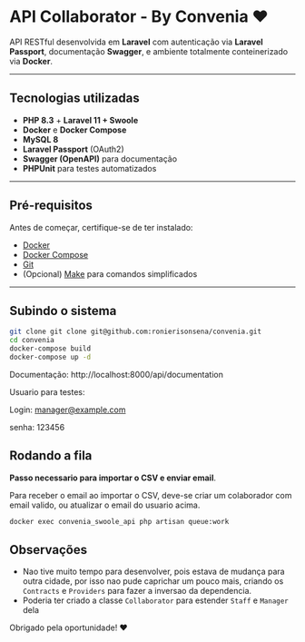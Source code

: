 # API Collaborator - By Convenia ❤

API RESTful desenvolvida em **Laravel** com autenticação via **Laravel Passport**, documentação **Swagger**, e ambiente totalmente conteinerizado via **Docker**.

---

## Tecnologias utilizadas

- **PHP 8.3** + **Laravel 11 + Swoole**
- **Docker** e **Docker Compose**
- **MySQL 8**
- **Laravel Passport** (OAuth2)
- **Swagger (OpenAPI)** para documentação
- **PHPUnit** para testes automatizados

---

## Pré-requisitos

Antes de começar, certifique-se de ter instalado:

- [Docker](https://www.docker.com/get-started)
- [Docker Compose](https://docs.docker.com/compose/)
- [Git](https://git-scm.com/)
- (Opcional) [Make](https://www.gnu.org/software/make/) para comandos simplificados

---

## Subindo o sistema

```bash
git clone git clone git@github.com:ronierisonsena/convenia.git
cd convenia
docker-compose build
docker-compose up -d
```

Documentação: http://localhost:8000/api/documentation

Usuario para testes:

Login: manager@example.com

senha: 123456

## Rodando a fila
**Passo necessario para importar o CSV e enviar email**.

Para receber o email ao importar o CSV, deve-se criar um colaborador com email valido, ou atualizar o email do usuario acima. 

```bash
docker exec convenia_swoole_api php artisan queue:work 
```

## Observações
- Nao tive muito tempo para desenvolver, pois estava de mudança para outra cidade, por isso nao pude caprichar um pouco mais, criando os `Contracts` e `Providers` para fazer a inversao da dependencia.
- Poderia ter criado a classe `Collaborator` para estender `Staff` e `Manager` dela

Obrigado pela oportunidade!
❤
